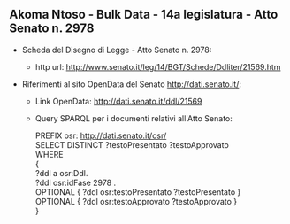 ## Akoma Ntoso - Bulk Data - 14a legislatura - Atto Senato n. 2978 ##

* Scheda del Disegno di Legge - Atto Senato n. 2978:
	* http url: http://www.senato.it/leg/14/BGT/Schede/Ddliter/21569.htm

* Riferimenti al sito OpenData del Senato http://dati.senato.it/:
	* Link OpenData: http://dati.senato.it/ddl/21569
	* Query SPARQL per i documenti relativi all'Atto Senato:

        PREFIX osr: <http://dati.senato.it/osr/>  
		SELECT DISTINCT ?testoPresentato ?testoApprovato  
		WHERE  
		{  
		    ?ddl a osr:Ddl.  
		    ?ddl osr:idFase 2978 .  
		    OPTIONAL { ?ddl osr:testoPresentato ?testoPresentato }  
		    OPTIONAL { ?ddl osr:testoApprovato ?testoApprovato }  
		}
		